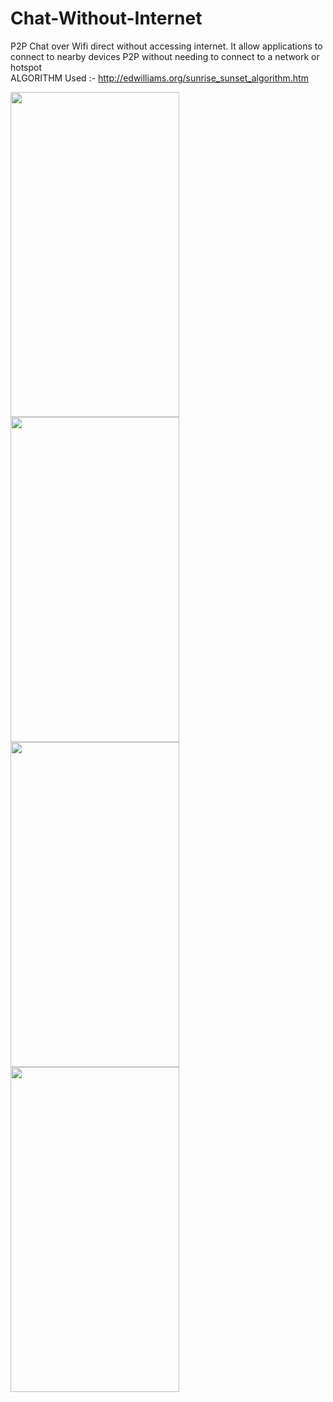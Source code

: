 # Chat-Without-Internet
P2P Chat over Wifi direct without accessing internet. It allow applications to connect to nearby devices P2P without needing to connect to a network or hotspot
</br> 
ALGORITHM Used :- http://edwilliams.org/sunrise_sunset_algorithm.htm
 
 <img src="https://user-images.githubusercontent.com/29976344/101391301-2047a100-38ea-11eb-8cb1-010bb69cbe88.jpg" width="270" height="520">

</br> 
 <img src="https://user-images.githubusercontent.com/29976344/101391309-2473be80-38ea-11eb-86d7-e54055a245b1.jpg" width="270" height="520">



</br> 
 <img src="https://user-images.githubusercontent.com/29976344/101391322-28074580-38ea-11eb-91a7-876b5f49dd6e.jpg" width="270" height="520">
 
 
 
</br> 
 <img src="https://user-images.githubusercontent.com/29976344/101391328-2a699f80-38ea-11eb-9792-f5c3bae9be6f.jpg" width="270" height="520">
